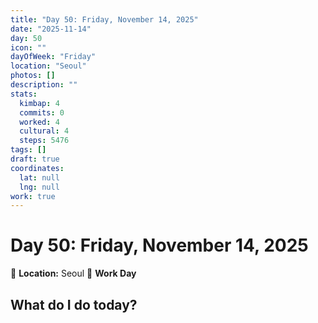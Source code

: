 ```yaml
---
title: "Day 50: Friday, November 14, 2025"
date: "2025-11-14"
day: 50
icon: ""
dayOfWeek: "Friday"
location: "Seoul"
photos: []
description: ""
stats:
  kimbap: 4
  commits: 0
  worked: 4
  cultural: 4
  steps: 5476
tags: []
draft: true
coordinates:
  lat: null
  lng: null
work: true
---
```

# Day 50: Friday, November 14, 2025

📍 **Location:** Seoul
💼 **Work Day**

## What do I do today?


